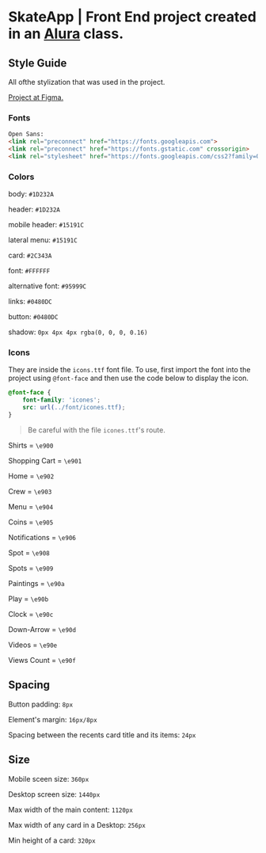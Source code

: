 # SkateApp | Front End project created in an [Alura](https://www.alura.com.br/) class.


## Style Guide

All ofthe stylization that was used in the project.

[Project at Figma.](https://www.figma.com/file/ibWktwVpnog76rMYOdVhks/Dispondo-elementos-com-flexbox-e-grid?node-id=54%3A2358)

### Fonts

```html
Open Sans:
<link rel="preconnect" href="https://fonts.googleapis.com">
<link rel="preconnect" href="https://fonts.gstatic.com" crossorigin>
<link rel="stylesheet" href="https://fonts.googleapis.com/css2?family=Open+Sans:wght@400;600;700&display=swap">
```

### Colors

body: `#1D232A`

header: `#1D232A`

mobile header: `#15191C`

lateral menu: `#15191C`

card: `#2C343A`

font: `#FFFFFF`

alternative font: `#95999C`

links: `#0480DC`

button: `#0480DC`

shadow: `0px 4px 4px rgba(0, 0, 0, 0.16)`

### Icons

They are inside the `icons.ttf` font file. To use, first import the font into the project using `@font-face` and then use the code below to display the icon.

```css
@font-face {
    font-family: 'icones';
    src: url(../font/icones.ttf);
}
```

> Be careful with the file `icones.ttf`'s route. 

Shirts = `\e900`

Shopping Cart = `\e901`

Home = `\e902`

Crew = `\e903`

Menu = `\e904`

Coins = `\e905`

Notifications = `\e906`

Spot = `\e908`

Spots = `\e909`

Paintings = `\e90a`

Play = `\e90b`

Clock = `\e90c`

Down-Arrow = `\e90d`

Videos = `\e90e`

Views Count = `\e90f`

## Spacing

Button padding: `8px`

Element's margin: `16px/8px`

Spacing between the recents card title and its items: `24px`

## Size

Mobile sceen size: `360px`

Desktop screen size: `1440px`

Max width of the main content: `1120px`

Max width of any card in a Desktop: `256px`

Min height of a card: `320px`
